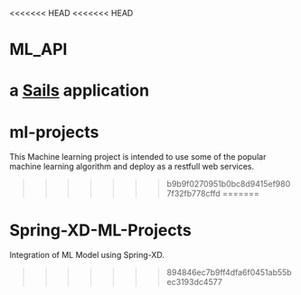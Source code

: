 <<<<<<< HEAD
<<<<<<< HEAD
# ML_API

a [Sails](http://sailsjs.org) application
=======
# ml-projects
This Machine learning project is intended to use some of the popular machine learning algorithm and deploy as a restfull web services. 
>>>>>>> b9b9f0270951b0bc8d9415ef9807f32fb778cffd
=======
# Spring-XD-ML-Projects
Integration of ML Model using Spring-XD.
>>>>>>> 894846ec7b9ff4dfa6f0451ab55bec3193dc4577
